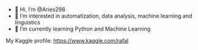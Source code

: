 - 👋 Hi, I’m @Aries298
- 👀 I’m interested in automatization, data analysis, machine learning and linguistics
- 🌱 I’m currently learning Python and Machine Learning

My Kaggle profile: https://www.kaggle.com/rafal
<!---
Aries298/Aries298 is a ✨ special ✨ repository because its `README.md` (this file) appears on your GitHub profile.
You can click the Preview link to take a look at your changes.
--->

